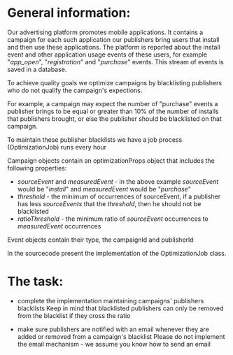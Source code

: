 # General information:
 Our advertising platform promotes mobile applications. It contains a campaign for each such application our publishers bring users that install and then use these applications. The platform is reported about the install event and other application usage events of these users, for example "*app_open*", "*registration*" and "*purchase*" events. This stream of events is saved in a database.

 To achieve quality goals we optimize campaigns by blacklisting publishers who do not qualify the campaign's expections.

 For example, a campaign may expect the number of "purchase" events a publisher brings to be equal or greater than 10% of the number of installs that publishers brought, or else the publisher should be blacklisted on that campaign.

 To maintain these publisher blacklists we have a job process (OptimizationJob) runs every hour

 Campaign objects contain an optimizationProps object that includes the following properties:
 * *sourceEvent* and *measuredEvent* - in the above example *sourceEvent* would be "*install*" and *measuredEvent* would be "*purchase*"
 * *threshold* - the minimum of occurrences of sourceEvent, if a publisher has less *sourceEvents* that the *threshold*, then he should not be blacklisted
 * *ratioThreshold* - the minimum ratio of *sourceEvent* occurrences to *measuredEvent* occurrences

 Event objects contain their type, the campaignId and publisherId

 In the sourcecode present the implementation of the OptimizationJob class.
 
 # The task:
 * complete the implementation maintaining campaigns' publishers blacklists
    Keep in mind that blacklisted publishers can only be removed from the blacklist if they cross the ratio

 * make sure publishers are notified with an email whenever they are added or removed from a campaign's blacklist
    Please do not implement the email mechanism - we assume you know how to send an email